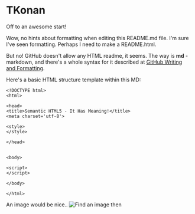 # TKonan
Off to an awesome start!

Wow, no hints about formatting when editing this README.md file. I'm sure I've seen formatting. Perhaps I need to make a README.html.

But no! GitHub doesn't allow any HTML readme, it seems. The way is **md** - markdown, and there's a whole syntax for it described at [GitHub Writing and Formatting](https://docs.github.com/en/get-started/writing-on-github/getting-started-with-writing-and-formatting-on-github/basic-writing-and-formatting-syntax).

Here's a basic HTML structure template within this MD:

```
<!DOCTYPE html>
<html>

<head>
<title>Semantic HTML5 - It Has Meaning!</title>
<meta charset='utf-8'>

<style>
</style>

</head>


<body>

<script>
</script>

</body>

</html>
```

An image would be nice.. ![Find an image then](need.a.url)
